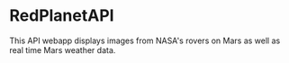 # RedPlanetAPI

This API webapp displays images from NASA's rovers on Mars as well as real time Mars weather data.
